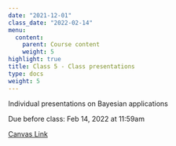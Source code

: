 ```yaml
---
date: "2021-12-01"
class_date: "2022-02-14"
menu:
  content:
    parent: Course content
    weight: 5
highlight: true
title: Class 5 - Class presentations
type: docs
weight: 5
---
```


Individual presentations on Bayesian applications

Due before class: Feb 14, 2022 at 11:59am

[Canvas Link](https://uncc.instructure.com/courses/171000/assignments/1415489)